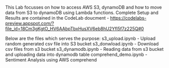 This Lab focusses on how to access AWS S3, dynamoDB and how to move data from S3 to dynamoDB using Lambda functions. Complete Setup and Results are contained in the CodeLab doucment - https://codelabs-preview.appspot.com/?file_id=18Cm3gKgtO_HV6AAbpTbxHusXV6eb8hU2Yfl5f7z225Q#0

Below are the files which serves the purpose:
s3_upload.ipynb - Upload random generated csv file into S3 bucket
s3_donwload.ipynb - Download csv files from s3 bucket
s3_dynamodb.ipynb - Reading data from s3 bucket and uploading data into dynamodb table
comprehend_demo.ipynb - Sentiment Analysis using AWS comprehend
